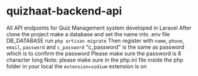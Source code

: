 # quizhaat-backend-api
All API endpoints for Quiz Management system developed in Laravel
After clone the project make a database and set the name into .env file DB_DATABASE
run `php artisan migrate`
Then register with `name`, `phone`, `email`, `password` and `c_password` "c_password" is the same as password which is to confirm the password
Please make sure the password is 8 character long
Note: please make sure in the php.ini file inside the php folder in your local the `extension=sodium` extension is on
